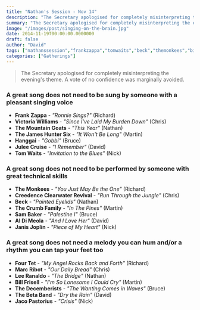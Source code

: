 ```yaml
---
title: "Nathan's Session - Nov 14"
description: "The Secretary apologised for completely misinterpreting the evening's theme. A vote of no confidence was marginally avoided."
summary: "The Secretary apologised for completely misinterpreting the evening's theme. A vote of no confidence was marginally avoided."
image: "/images/post/singing-on-the-brain.jpg"
date: 2014-11-19T00:00:00.0000000
draft: false
author: "David"
tags: ["nathanssession","frankzappa","tomwaits","beck","themonkees","billfrisell","marcribot","hanggai","fourtet","aldimeola","juleecruise","janisjoplin","thebetaband","jacopastorius","thedecemberists","themountaingoats","ccr","sambaker","leeranaldo","thecrumbfamily","victoriawilliams","thejameshuntersix"]
categories: ["Gatherings"]
---
```

> The Secretary apologised for completely misinterpreting the evening's theme. A vote of no confidence was marginally avoided.
### A great song does not need to be sung by someone with a pleasant singing voice
- **Frank Zappa** - _"Ronnie Sings?"_ (Richard)
- **Victoria Williams** - _"Since I've Laid My Burden Down"_ (Chris)
- **The Mountain Goats** - _"This Year"_ (Nathan)
- **The James Hunter Six** - _"It Won't Be Long"_ (Martin)
- **Hanggai** - _"Gobbi"_ (Bruce)
- **Julee Cruise** - _"I Remember"_ (David)
- **Tom Waits** - _"Invitation to the Blues"_ (Nick)
### A great song does not need to be performed by someone with great technical skills
- **The Monkees** - _"You Just May Be the One"_ (Richard)
- **Creedence Clearwater Revival** - _"Run Through the Jungle"_ (Chris)
- **Beck** - _"Painted Eyelids"_ (Nathan)
- **The Crumb Family** - _"In The Pines"_ (Martin)
- **Sam Baker** - _"Palestine I"_ (Bruce)
- **Al Di Meola** - _"And I Love Her"_ (David)
- **Janis Joplin** - _"Piece of My Heart"_ (Nick)
### A great song does not need a melody you can hum and/or a rhythm you can tap your feet too
- **Four Tet** - _"My Angel Rocks Back and Forth"_ (Richard)
- **Marc Ribot** - _"Our Daily Bread"_ (Chris)
- **Lee Ranaldo** - _"The Bridge"_ (Nathan)
- **Bill Frisell** - _"I'm So Lonesome I Could Cry"_ (Martin)
- **The Decemberists** - _"The Wanting Comes in Waves"_ (Bruce)
- **The Beta Band** - _"Dry the Rain"_ (David)
- **Jaco Pastorius** - _"Crisis"_ (Nick)
